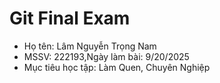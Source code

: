 # Git Final Exam
- Họ tên: Lâm Nguyễn Trọng Nam
- MSSV: 222193,Ngày làm bài: 9/20/2025
- Mục tiêu học tập: Làm Quen, Chuyên Nghiệp
